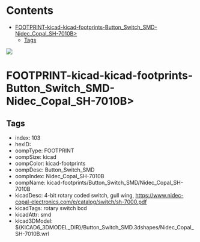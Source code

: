 



Contents
========

* [FOOTPRINT-kicad-kicad-footprints-Button_Switch_SMD-Nidec_Copal_SH-7010B>](#footprint-kicad-kicad-footprints-button_switch_smd-nidec_copal_sh-7010b)
	* [Tags](#tags)
  
![][im]
# FOOTPRINT-kicad-kicad-footprints-Button_Switch_SMD-Nidec_Copal_SH-7010B>

## Tags

- index: 103
- hexID: 
- oompType: FOOTPRINT
- oompSize: kicad
- oompColor: kicad-footprints
- oompDesc: Button_Switch_SMD
- oompIndex: Nidec_Copal_SH-7010B
- oompName: kicad-footprints/Button_Switch_SMD/Nidec_Copal_SH-7010B
- kicadDesc: 4-bit rotary coded switch, gull wing, https://www.nidec-copal-electronics.com/e/catalog/switch/sh-7000.pdf
- kicadTags: rotary switch bcd
- kicadAttr: smd
- kicad3DModel: ${KICAD6_3DMODEL_DIR}/Button_Switch_SMD.3dshapes/Nidec_Copal_SH-7010B.wrl



[im]: image.png
